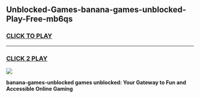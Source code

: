 
## Unblocked-Games-banana-games-unblocked-Play-Free-mb6qs
<h3>
<a href="https://premium76.site?title=banana-games-unblocked&ref=20A">CLICK TO PLAY</a></h3>
<hr>

<h3>
<a href="https://premium76.site?title=banana-games-unblocked&ref=20A">CLICK 2 PLAY</a>
  
</h3>

<a href="https://premium76.site?title=banana-games-unblocked&ref=20A"><img src="https://clearcache.store/games.png"></a>


**banana-games-unblocked games unblocked: Your Gateway to Fun and Accessible Online Gaming**
